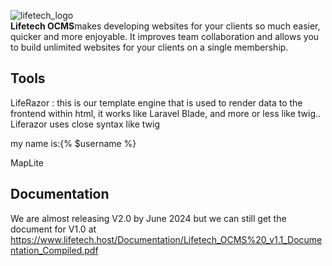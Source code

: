
![lifetech_logo](https://github.com/ajayi-abolore/LifetechOCMS/assets/111434189/89804ab9-9bb4-4d74-a1c2-d57ec7815d99) <br>
<B>Lifetech OCMS</B>makes developing websites for your clients so much easier, quicker and more enjoyable. It improves team collaboration and allows you to build unlimited websites for your clients on a single membership.

## Tools <br>
LifeRazor : this is our template engine that is used to render data to the frontend within html, it works like Laravel Blade, and more or less like twig..
Liferazor uses close syntax like twig <p> my name is:{% $username %}

MapLite
## Documentation
We are almost releasing V2.0 by June 2024 but we can still get the document for V1.0 at https://www.lifetech.host/Documentation/Lifetech_OCMS%20_v1.1_Documentation_Compiled.pdf
